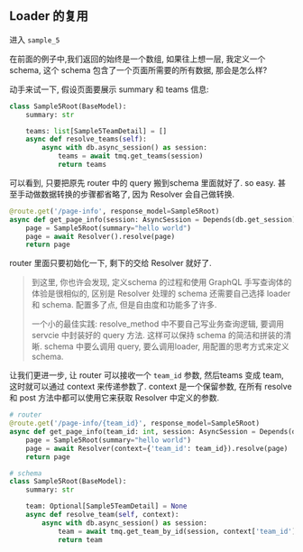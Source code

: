## Loader 的复用

进入 `sample_5`

在前面的例子中,我们返回的始终是一个数组, 如果往上想一层, 我定义一个 schema, 这个 schema 包含了一个页面所需要的所有数据, 那会是怎么样?

动手来试一下, 假设页面要展示 summary 和 teams 信息:

```python
class Sample5Root(BaseModel):
    summary: str

    teams: list[Sample5TeamDetail] = [] 
    async def resolve_teams(self):
        async with db.async_session() as session:
            teams = await tmq.get_teams(session)
            return teams
```

可以看到, 只要把原先 router 中的 query 搬到schema 里面就好了. so easy. 甚至手动做数据转换的步骤都省略了, 因为 Resolver 会自己做转换.

```python
@route.get('/page-info', response_model=Sample5Root)
async def get_page_info(session: AsyncSession = Depends(db.get_session)):
    page = Sample5Root(summary="hello world")
    page = await Resolver().resolve(page)
    return page
```

router 里面只要初始化一下, 剩下的交给 Resolver 就好了.

> 到这里, 你也许会发现, 定义schema 的过程和使用 GraphQL 手写查询体的体验是很相似的, 区别是 Resolver 处理的 schema 还需要自己选择 loader 和 schema. 配置多了点, 但是自由度和功能多了许多.
>
> 一个小的最佳实践: resolve_method 中不要自己写业务查询逻辑, 要调用 servcie 中封装好的 query 方法. 这样可以保持 schema 的简洁和拼装的清晰. schema 中要么调用 query, 要么调用loader, 用配置的思考方式来定义 schema.

让我们更进一步, 让 router 可以接收一个 `team_id` 参数, 然后teams 变成 team, 这时就可以通过 context 来传递参数了.
context 是一个保留参数, 在所有 resolve 和 post 方法中都可以使用它来获取 Resolver 中定义的参数.

```python
# router
@route.get('/page-info/{team_id}', response_model=Sample5Root)
async def get_page_info(team_id: int, session: AsyncSession = Depends(db.get_session)):
    page = Sample5Root(summary="hello world")
    page = await Resolver(context={'team_id': team_id}).resolve(page)
    return page

# schema
class Sample5Root(BaseModel):
    summary: str

    team: Optional[Sample5TeamDetail] = None 
    async def resolve_team(self, context):
        async with db.async_session() as session:
            team = await tmq.get_team_by_id(session, context['team_id'])
            return team
```

